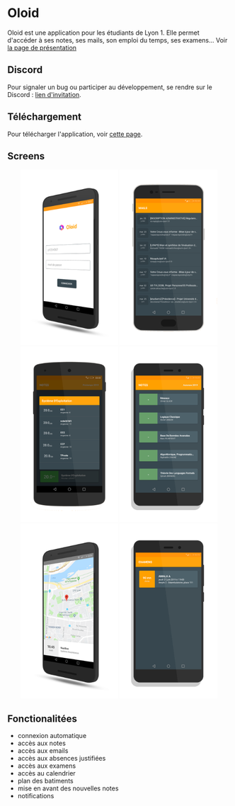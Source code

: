 # Oloid
Oloid est une application pour les étudiants de Lyon 1. Elle permet d'accéder à ses notes, ses mails, son emploi du temps, ses examens...
Voir <a href="https://oloid.clementherve.fr">la page de présentation</a>
## Discord
Pour signaler un bug ou participer au développement, se rendre sur le Discord : <a href="https://discord.gg/zDhNMr4">lien d'invitation</a>.

## Téléchargement
Pour télécharger l'application, voir <a href="https://play.google.com/store/apps/details?id=com.e.oloid2">cette page</a>.

## Screens
<p align="center">
	<img src="img/screen-4.png" width="220"> <img src="img/screen-11.png" width="220"> <img src="img/screen-10.png" width="220">
	<img src="img/screen-3.png" width="220"> <img src="img/screen-2.png" width="220"> <img src="img/screen-9.png" width="220">
</p>


## Fonctionalitées
* connexion automatique
* accès aux notes
* accès aux emails
* accès aux absences justifiées
* accès aux examens
* accès au calendrier
* plan des batiments
* mise en avant des nouvelles notes
* notifications


